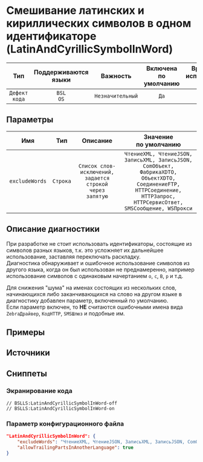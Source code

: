 # Смешивание латинских и кириллических символов в одном идентификаторе (LatinAndCyrillicSymbolInWord)

|      Тип      |    Поддерживаются<br>языки    |     Важность     |    Включена<br>по умолчанию    |    Время на<br>исправление (мин)    |                 Теги                  |
|:-------------:|:-----------------------------:|:----------------:|:------------------------------:|:-----------------------------------:|:-------------------------------------:|
| `Дефект кода` |         `BSL`<br>`OS`         | `Незначительный` |              `Да`              |                 `5`                 |    `brainoverload`<br>`suspicious`    |

## Параметры 


|      Имя       |   Тип    |                         Описание                         |                                                                        Значение<br>по умолчанию                                                                        |
|:--------------:|:--------:|:--------------------------------------------------------:|:----------------------------------------------------------------------------------------------------------------------------------------------------------------------:|
| `excludeWords` | `Строка` | `Список слов-исключений, задается строкой через запятую` | `ЧтениеXML, ЧтениеJSON, ЗаписьXML, ЗаписьJSON, ComОбъект, ФабрикаXDTO, ОбъектXDTO, СоединениеFTP, HTTPСоединение, HTTPЗапрос, HTTPСервисОтвет, SMSСообщение, WSПрокси` |
<!-- Блоки выше заполняются автоматически, не трогать -->
## Описание диагностики
<!-- Описание диагностики заполняется вручную. Необходимо понятным языком описать смысл и схему работу -->

При разработке не стоит использовать идентификаторы, состоящие из символов разных языков, т.к. это усложняет их дальнейшее использование, заставляя переключать раскладку.  
Диагностика обнаруживает и ошибочное использование символов из другого языка, когда он был использован не преднамеренно, например использование символов с одинаковым начертанием `o`, `c`, `B`, `p` и т.д.

Для снижения "шума" на именах состоящих из нескольких слов, начинающихся либо заканчивающихся на слово на другом языке в диагностику добавлен параметр, включенный по умолчанию.  
Если параметр включен, то **НЕ** считаются ошибочными имена вида `ZebraДрайвер`, `КодHTTP`, `SMSШлюз` и подобные им. 

## Примеры
<!-- В данном разделе приводятся примеры, на которые диагностика срабатывает, а также можно привести пример, как можно исправить ситуацию -->

## Источники
<!-- Необходимо указывать ссылки на все источники, из которых почерпнута информация для создания диагностики -->
<!-- Примеры источников

* Источник: [Стандарт: Тексты модулей](https://its.1c.ru/db/v8std#content:456:hdoc)
* Полезная информация: [Отказ от использования модальных окон](https://its.1c.ru/db/metod8dev#content:5272:hdoc)
* Источник: [Cognitive complexity, ver. 1.4](https://www.sonarsource.com/docs/CognitiveComplexity.pdf) -->

## Сниппеты

<!-- Блоки ниже заполняются автоматически, не трогать -->
### Экранирование кода

```bsl
// BSLLS:LatinAndCyrillicSymbolInWord-off
// BSLLS:LatinAndCyrillicSymbolInWord-on
```

### Параметр конфигурационного файла

```json
"LatinAndCyrillicSymbolInWord": {
    "excludeWords": "ЧтениеXML, ЧтениеJSON, ЗаписьXML, ЗаписьJSON, ComОбъект, ФабрикаXDTO, ОбъектXDTO, СоединениеFTP, HTTPСоединение, HTTPЗапрос, HTTPСервисОтвет, SMSСообщение, WSПрокси",
    "allowTrailingPartsInAnotherLanguage": true
}
```
